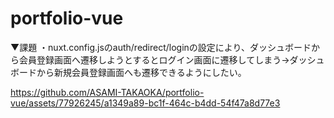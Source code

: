 # portfolio-vue

▼課題
・nuxt.config.jsのauth/redirect/loginの設定により、ダッシュボードから会員登録画面へ遷移しようとするとログイン画面に遷移してしまう→ダッシュボードから新規会員登録画面へも遷移できるようにしたい。





https://github.com/ASAMI-TAKAOKA/portfolio-vue/assets/77926245/a1349a89-bc1f-464c-b4dd-54f47a8d77e3

